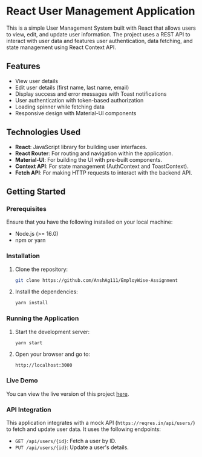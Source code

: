 # React User Management Application

This is a simple User Management System built with React that allows users to view, edit, and update user information. The project uses a REST API to interact with user data and features user authentication, data fetching, and state management using React Context API.

## Features

- View user details
- Edit user details (first name, last name, email)
- Display success and error messages with Toast notifications
- User authentication with token-based authorization
- Loading spinner while fetching data
- Responsive design with Material-UI components

## Technologies Used

- **React**: JavaScript library for building user interfaces.
- **React Router**: For routing and navigation within the application.
- **Material-UI**: For building the UI with pre-built components.
- **Context API**: For state management (AuthContext and ToastContext).
- **Fetch API**: For making HTTP requests to interact with the backend API.

## Getting Started

### Prerequisites

Ensure that you have the following installed on your local machine:

- Node.js (>= 16.0)
- npm or yarn

### Installation

1. Clone the repository:

   ```bash
   git clone https://github.com/AnshAg111/EmployWise-Assignment
   ```

2. Install the dependencies:

   ```bash
   yarn install
   ```

### Running the Application

1. Start the development server:

   ```bash
   yarn start
   ```

2. Open your browser and go to:

   ```
   http://localhost:3000
   ```

### Live Demo

You can view the live version of this project [here](https://employ-wise-assignment-mu.vercel.app/).

### API Integration

This application integrates with a mock API (`https://reqres.in/api/users/`) to fetch and update user data. It uses the following endpoints:

- `GET /api/users/{id}`: Fetch a user by ID.
- `PUT /api/users/{id}`: Update a user's details.


